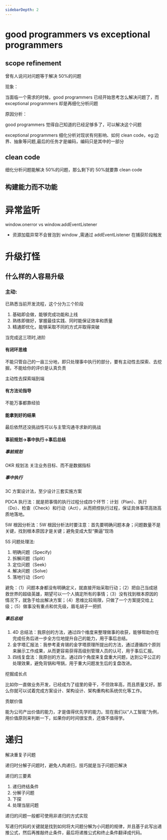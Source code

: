 ```yaml
---
sidebarDepth: 2
---
```


# good programmers vs exceptional programmers

## scope refinement

曾有人说问对问题等于解决 50%的问题

现象：

当面临一个需求的时候，good programmers 已经开始思考怎么解决问题了，而 exceptional programmers 却是再细化分析问题

原因分析：

good programmers 觉得自己知道的已经足够多了，可以解决这个问题

exceptional programmers 细化分析对现状有何影响、如何 clean code，eg:边界、抽象等问题,最后的任务才是编码，编码只是其中的一部分

## clean code

细化分析问题能解决 50%的问题，那么剩下的 50%就要靠 clean code

## 构建能力而不功能

# 异常监听

window.onerror vs window.addEventListener

- 资源加载异常不会冒泡到 window ,需通过 addEventListener 在捕获阶段触发

# 升级打怪

## 什么样的人容易升级

### 主动:

已熟悉当前开发流程，这个分为三个阶段

1. 基础即会做，能够完成功能和上线
2. 熟练即做好，掌握最佳实践、同时能保证效率和质量
3. 精通即优化，能够采取不同的方式并取得突破

当完成这三项时,进阶

#### 有闭环思维

不能只管自己的一亩三分地，即只处理事中执行的部分，要有主动性去探索、去挖掘，不能给你的评价是认真负责

主动性去探索端到端

#### 有方法论指导

不能万事都靠经验

#### 能拿到好的结果

最后依然还没挑战性可以与主管沟通寻求新的挑战

#### 事前规划->事中执行->事后总结

##### 事前规划

OKR 规划法
关注业务目标、而不是数据指标

##### 事中执行

3C 方案设计法，至少设计三套实施方案

PDCA 执行法：就是把事情的执行过程分成四个环节：计划（Plan）、执行（Do）、检查（Check）和行动（Act），从而把控执行过程，保证具体事项高效高质地落地。

5W 根因分析法：5W 根因分析法时要注意：首先要明确问题本身；问题数量不是关键，找到根本原因才是关键；避免变成大型“撕逼”现场

5S 问题处理法:

1. 明确问题（Specify)
2. 拆解问题（Split）
3. 定位问题（Seek）
4. 解决问题（Solve）
5. 落地行动（Sort）

避免：（1）问题本身都没有明确定义，就直接开始采取行动；（2）把自己当成拯救世界的超级英雄，期望可以一个人搞定所有的事情；（3）没有找到根本原因的情况下，就急于给出解决方案；（4）思维比较局限，只做了一个方案提交给上级；（5）做事没有重点和优先级，眉毛胡子一把抓

##### 事后总结

1. 4D 总结法：我原创的方法，通过四个维度来整理做事的收获，能够帮助你在完成任务后进一步全方位地提升自己的能力，用于事后总结。
2. 金字塔汇报法：我参考麦肯锡的金字塔原理所提出的方法，通过遵循四个原则来展示工作成果，从而更容易获得高级别管理人员的认可，用于事后汇报。
3. 四线复盘法：我原创的方法，通过四个角度来复盘重大问题，达到公平公正的处理效果，避免背锅和甩锅，用于重大问题发生后的复盘改进。

挖掘成长点

比如你一直做业务开发，已经成为了组里的骨干，不但效率高，而且质量又好。那么你就可以试着完成方案设计、架构设计、架构重构和系统优化等工作。

贡献价值

能为公司产出价值的能力，才是值得优先学的能力。现在我们以“人工智能”为例，用价值原则来判断一下，如果你的时间很宝贵，还值不值得学。

# 递归

解决重复子问题

递归时分解子问题时，避免人肉递归，技巧就是当子问题已解决

递归的三要素

1. 递归终结条件
2. 分解子问题
3. 下探
4. 处理当层问题

递归的问题一般都可使用非递归的方式实现

写递归代码的关键就是找到如何将大问题分解为小问题的规律，并且基于此写出递推公式，然后再推敲终止条件，最后将递推公式和终止条件翻译成代码。
